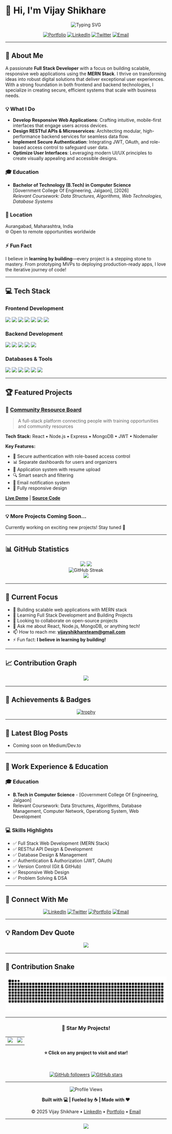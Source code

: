# 👋 Hi, I'm Vijay Shikhare

<div align="center">
  <img src="https://readme-typing-svg.herokuapp.com?font=Fira+Code&size=32&duration=2800&pause=2000&color=10B981&center=true&vCenter=true&width=940&lines=Full+Stack+Developer+%7C+Problem+Solver;MERN+Stack+Enthusiast;Building+Scalable+Web+Applications;Always+Learning+%7C+Always+Growing" alt="Typing SVG" />
</div>

<div align="center">
  
  [![Portfolio](https://img.shields.io/badge/Portfolio-000000?style=for-the-badge&logo=About.me&logoColor=white)](https://vijayshikhare.github.io/vijayshikhare-portfolio-site)
  [![LinkedIn](https://img.shields.io/badge/LinkedIn-0077B5?style=for-the-badge&logo=linkedin&logoColor=white)](https://www.linkedin.com/in/vijayshikhare)
  [![Twitter](https://img.shields.io/badge/Twitter-1DA1F2?style=for-the-badge&logo=twitter&logoColor=white)](https://x.com/vijayshikhre)
  [![Email](https://img.shields.io/badge/Email-D14836?style=for-the-badge&logo=gmail&logoColor=white)](mailto:vijayshikhareteam@gmail.com)
  
</div>


---

## 🚀 About Me

A passionate **Full Stack Developer** with a focus on building scalable, responsive web applications using the **MERN Stack**. I thrive on transforming ideas into robust digital solutions that deliver exceptional user experiences. With a strong foundation in both frontend and backend technologies, I specialize in creating secure, efficient systems that scale with business needs.

### 💡 What I Do
- **Develop Responsive Web Applications**: Crafting intuitive, mobile-first interfaces that engage users across devices.
- **Design RESTful APIs & Microservices**: Architecting modular, high-performance backend services for seamless data flow.
- **Implement Secure Authentication**: Integrating JWT, OAuth, and role-based access control to safeguard user data.
- **Optimize User Interfaces**: Leveraging modern UI/UX principles to create visually appealing and accessible designs.

### 🎓 Education
- **Bachelor of Technology (B.Tech) in Computer Science**  
  [Government College Of Engineering, Jalgaon], [2026]  
  *Relevant Coursework: Data Structures, Algorithms, Web Technologies, Database Systems*

### 📍 Location
Aurangabad, Maharashtra, India  
🌐 Open to remote opportunities worldwide

### ⚡ Fun Fact
I believe in **learning by building**—every project is a stepping stone to mastery. From prototyping MVPs to deploying production-ready apps, I love the iterative journey of code!

---

## 💻 Tech Stack

### Frontend Development
<p align="left">
  <img src="https://img.shields.io/badge/React-20232A?style=for-the-badge&logo=react&logoColor=61DAFB" />
  <img src="https://img.shields.io/badge/Redux-593D88?style=for-the-badge&logo=redux&logoColor=white" />
  <img src="https://img.shields.io/badge/Next.js-000000?style=for-the-badge&logo=next.js&logoColor=white" />
  <img src="https://img.shields.io/badge/JavaScript-F7DF1E?style=for-the-badge&logo=javascript&logoColor=black" />
  <img src="https://img.shields.io/badge/HTML5-E34F26?style=for-the-badge&logo=html5&logoColor=white" />
  <img src="https://img.shields.io/badge/CSS3-1572B6?style=for-the-badge&logo=css3&logoColor=white" />
  <img src="https://img.shields.io/badge/Tailwind_CSS-38B2AC?style=for-the-badge&logo=tailwind-css&logoColor=white" />
</p>

### Backend Development
<p align="left">
  <img src="https://img.shields.io/badge/Node.js-339933?style=for-the-badge&logo=node.js&logoColor=white" />
  <img src="https://img.shields.io/badge/Express.js-000000?style=for-the-badge&logo=express&logoColor=white" />
  <img src="https://img.shields.io/badge/Python-3776AB?style=for-the-badge&logo=python&logoColor=white" />
  <img src="https://img.shields.io/badge/Django-092E20?style=for-the-badge&logo=django&logoColor=white" />
  <img src="https://img.shields.io/badge/Flask-000000?style=for-the-badge&logo=flask&logoColor=white" />
</p>

### Databases & Tools
<p align="left">
  <img src="https://img.shields.io/badge/MongoDB-47A248?style=for-the-badge&logo=mongodb&logoColor=white" />
  <img src="https://img.shields.io/badge/PostgreSQL-316192?style=for-the-badge&logo=postgresql&logoColor=white" />
  <img src="https://img.shields.io/badge/MySQL-4479A1?style=for-the-badge&logo=mysql&logoColor=white" />
  <img src="https://img.shields.io/badge/Git-F05032?style=for-the-badge&logo=git&logoColor=white" />
  <img src="https://img.shields.io/badge/Docker-2496ED?style=for-the-badge&logo=docker&logoColor=white" />
  <img src="https://img.shields.io/badge/AWS-232F3E?style=for-the-badge&logo=amazon-aws&logoColor=white" />
</p>

---

## 🏆 Featured Projects

### 🌟 [Community Resource Board](https://github.com/vijayshikhare/community-resource-board)
> A full-stack platform connecting people with training opportunities and community resources

**Tech Stack:** React • Node.js • Express • MongoDB • JWT • Nodemailer

**Key Features:**
- 🔐 Secure authentication with role-based access control
- 📊 Separate dashboards for users and organizers
- 📝 Application system with resume upload
- 🔍 Smart search and filtering
- 📧 Email notification system
- 📱 Fully responsive design

**[Live Demo](https://community-resource-board.netlify.app)** | **[Source Code](https://github.com/vijayshikhare/community-resource-board)**

---

### 💡 More Projects Coming Soon...
Currently working on exciting new projects! Stay tuned 🚀

---

## 📊 GitHub Statistics

<div align="center">
  <img height="180em" src="https://github-readme-stats.vercel.app/api?username=vijayshikhare&show_icons=true&theme=radical&include_all_commits=true&count_private=true"/>
  <img height="180em" src="https://github-readme-stats.vercel.app/api/top-langs/?username=vijayshikhare&layout=compact&langs_count=8&theme=radical"/>
</div>

<div align="center">
  <img src="https://github-readme-streak-stats.herokuapp.com/?user=vijayshikhare&theme=radical" alt="GitHub Streak" />
</div>

<div align="center">
  <img src="https://github-readme-activity-graph.vercel.app/graph?username=vijayshikhare&theme=react-dark&hide_border=true&area=true" />
</div>

---

## 🎯 Current Focus

- 🔭 Building scalable web applications with MERN stack
- 🌱 Learning Full Stack Development and Building Projects
- 👯 Looking to collaborate on open-source projects
- 💬 Ask me about React, Node.js, MongoDB, or anything tech!
- 📫 How to reach me: **[vijayshikhareteam@gmail.com](mailto:vijayshikhareteam@gmail.com)**
- ⚡ Fun fact: **I believe in learning by building!**

---

## 📈 Contribution Graph

<div align="center">
  <img src="https://github-profile-summary-cards.vercel.app/api/cards/profile-details?username=vijayshikhare&theme=radical" />
</div>

---

## 🏅 Achievements & Badges

<div align="center">
  
[![trophy](https://github-profile-trophy.vercel.app/?username=vijayshikhare&theme=radical&no-frame=true&row=1&column=7)](https://github.com/ryo-ma/github-profile-trophy)

</div>

---

## 📝 Latest Blog Posts
<!-- BLOG-POST-LIST:START -->
- Coming soon on Medium/Dev.to
<!-- BLOG-POST-LIST:END -->

---

## 💼 Work Experience & Education

### 🎓 Education
- **B.Tech in Computer Science** - [Government College Of Engineering, Jalgaon]
- Relevant Coursework: Data Structures, Algorithms, Database Management, Computer Network, Operationg System, Web Development

### 💻 Skills Highlights
- ✅ Full Stack Web Development (MERN Stack)
- ✅ RESTful API Design & Development
- ✅ Database Design & Management
- ✅ Authentication & Authorization (JWT, OAuth)
- ✅ Version Control (Git & GitHub)
- ✅ Responsive Web Design
- ✅ Problem Solving & DSA

---

## 🤝 Connect With Me

<div align="center">
  
  [![LinkedIn](https://img.shields.io/badge/LinkedIn-Connect-blue?style=for-the-badge&logo=linkedin)](https://www.linkedin.com/in/vijayshikhare)
  [![Twitter](https://img.shields.io/badge/Twitter-Follow-1DA1F2?style=for-the-badge&logo=twitter)](https://x.com/vijayshikhre)
  [![Portfolio](https://img.shields.io/badge/Portfolio-Visit-FF5722?style=for-the-badge&logo=google-chrome)](https://vijayshikhare.github.io/vijayshikhare-portfolio-site)
  [![Email](https://img.shields.io/badge/Email-Contact-D14836?style=for-the-badge&logo=gmail)](mailto:vijayshikhareteam@gmail.com)
  
</div>

---

## 💡 Random Dev Quote

<div align="center">
  
![](https://quotes-github-readme.vercel.app/api?type=horizontal&theme=radical)

</div>

---

## 🐍 Contribution Snake


![Snake animation](https://raw.githubusercontent.com/vijayshikhare/vijayshikhare/output/github-snake-dark.svg)

---

<div align="center">

### 🌟 Star My Projects!

<table>
  <tr>
    <td align="center">
      <a href="https://github.com/vijayshikhare/community-resource-board">
        <img src="https://github-readme-stats.vercel.app/api/pin/?username=vijayshikhare&repo=community-resource-board&theme=radical" />
      </a>
    </td>
    <td align="center">
      <a href="https://github.com/vijayshikhare/vijayshikhare-portfolio-site">
        <img src="https://github-readme-stats.vercel.app/api/pin/?username=vijayshikhare&repo=vijayshikhare-portfolio-site&theme=radical" />
      </a>
    </td>
  </tr>
</table>

**⭐ Click on any project to visit and star!**

<br>

[![GitHub followers](https://img.shields.io/github/followers/vijayshikhare?label=Follow&style=for-the-badge&logo=github)](https://github.com/vijayshikhare)
[![GitHub stars](https://img.shields.io/github/stars/vijayshikhare?label=Total%20Stars&style=for-the-badge&logo=github)](https://github.com/vijayshikhare?tab=repositories)

</div>

---

<div align="center">

![Profile Views](https://komarev.com/ghpvc/?username=vijayshikhare&color=brightgreen&style=for-the-badge)

**Built with 💻 | Fueled by ☕ | Made with ❤️**

© 2025 Vijay Shikhare • [LinkedIn](https://www.linkedin.com/in/vijayshikhare) • [Portfolio](https://vijayshikhare.github.io/vijayshikhare-portfolio-site) • [Email](mailto:vijayshikhareteam@gmail.com)

</div>

---

<div align="center">
  <img src="https://capsule-render.vercel.app/api?type=waving&color=gradient&height=100&section=footer"/>
</div>
